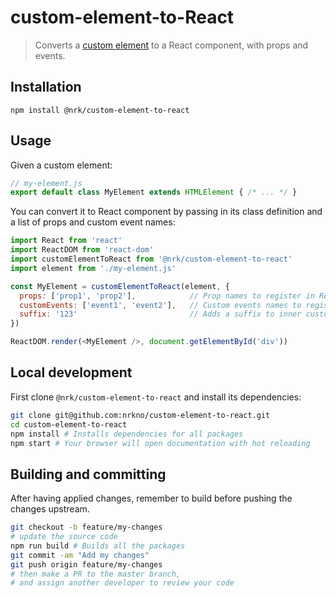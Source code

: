 # custom-element-to-React

> Converts a [custom element](https://developer.mozilla.org/en-US/docs/Web/Web_Components/Using_custom_elements) to a React component, with props and events.

## Installation

```
npm install @nrk/custom-element-to-react
```

## Usage

Given a custom element:

```js
// my-element.js
export default class MyElement extends HTMLElement { /* ... */ }
```

You can convert it to React component by passing in its class definition and a list of props and custom event names:
```js
import React from 'react'
import ReactDOM from 'react-dom'
import customElementToReact from '@nrk/custom-element-to-react'
import element from './my-element.js'

const MyElement = customElementToReact(element, {
  props: ['prop1', 'prop2'],            // Prop names to register in React
  customEvents: ['event1', 'event2'],   // Custom events names to register in React
  suffix: '123'                         // Adds a suffix to inner custom element tag name before registering. Use to avoid version conflicts
})

ReactDOM.render(<MyElement />, document.getElementById('div'))
```

## Local development
First clone `@nrk/custom-element-to-react` and install its dependencies:

```bash
git clone git@github.com:nrkno/custom-element-to-react.git
cd custom-element-to-react
npm install # Installs dependencies for all packages
npm start # Your browser will open documentation with hot reloading
```

## Building and committing
After having applied changes, remember to build before pushing the changes upstream.

```bash
git checkout -b feature/my-changes
# update the source code
npm run build # Builds all the packages
git commit -am "Add my changes"
git push origin feature/my-changes
# then make a PR to the master branch,
# and assign another developer to review your code
```
